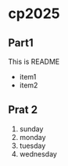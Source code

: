 # cp2025

## Part1
This is README
- item1
- item2

## Prat 2
1. sunday
1. monday
1. tuesday
1. wednesday